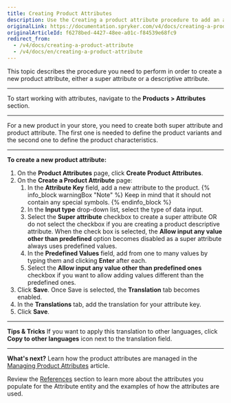 ```yaml
---
title: Creating Product Attributes
description: Use the Creating a product attribute procedure to add an attribute key, a super attribute and other values to create an attribute.
originalLink: https://documentation.spryker.com/v4/docs/creating-a-product-attribute
originalArticleId: f6278bed-4427-48ee-a01c-f84539e68fc9
redirect_from:
  - /v4/docs/creating-a-product-attribute
  - /v4/docs/en/creating-a-product-attribute
---
```


This topic describes the procedure you need to perform in order to create a new product attribute, either a super attribute or a descriptive attribute.
***
To start working with attributes, navigate to the **Products > Attributes** section.
***
For a new product in your store, you need to create both super attribute and product attribute. The first one is needed to define the product variants and the second one to define the product characteristics.
***
**To create a new product attribute:**
1. On the **Product Attributes** page, click **Create Product Attributes**.
2. On the **Create a Product Attribute** page:
    1. In the **Attribute Key** field, add a new attribute to the product.
    {% info_block warningBox "Note" %}
Keep in mind that it should not contain any special symbols.
{% endinfo_block %}
    2. In the **Input type** drop-down list, select the type of data input.
    3. Select the **Super attribute** checkbox to create a super attribute OR do not select the checkbox if you are creating a product descriptive attribute.
    When the check box is selected, the **Allow input any value other than predefined** option becomes disabled as a super attribute always uses predefined values.
    4. In the **Predefined Values** field, add from one to many values by typing them and clicking **Enter** after each.
    5. Select the **Allow input any value other than predefined ones** checkbox if you want to allow adding  values different than the predefined ones.
3. Click **Save**.
    Once Save is selected, the **Translation** tab becomes enabled.
4. In the **Translations** tab, add the translation for your attribute key.
5. Click **Save**.
***
**Tips & Tricks**
If you want to apply this translation to other languages, click **Copy to other languages** icon next to the translation field.
***
**What's next?**
Learn how the product attributes are managed in the [Managing Product Attributes](/docs/scos/user/user-guides/{{page.version}}/back-office-user-guide/catalog/attributes/managing-product-attributes.html) article.

Review the [References](/docs/scos/user/user-guides/{{page.version}}/back-office-user-guide/catalog/attributes/references/attributes-reference-information.html) section to learn more about the attributes you populate for the Attribute entity and the examples of how the attributes are used.
